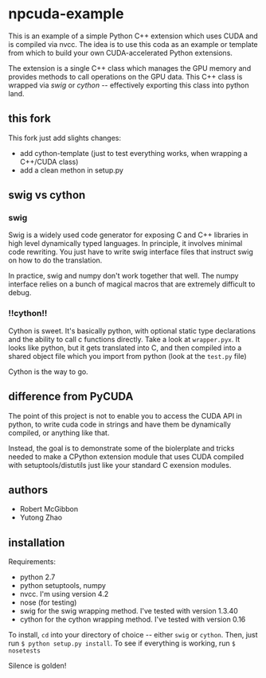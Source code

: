 # npcuda-example

This is an example of a simple Python C++ extension which uses CUDA and is compiled via nvcc. The idea is to use this coda as an example or template from which to build your own CUDA-accelerated Python extensions.

The extension is a single C++ class which manages the GPU memory and provides methods to call operations on the GPU
data. This C++ class is wrapped via *swig* or *cython* -- effectively exporting this class into python land.

## this fork

This fork just add slights changes:
- add cython-template (just to test everything works, when wrapping a C++/CUDA class)
- add a clean methon in setup.py

## swig vs cython

### swig
Swig is a widely used code generator for exposing C and C++ libraries in high level dynamically typed languages.
In principle, it involves minimal code rewriting. You just have to write swig interface files that instruct swig
on how to do the translation.

In practice, swig and numpy don't work together that well. The numpy interface relies on a bunch of magical macros
that are extremely difficult to debug.

### !!cython!!
Cython is sweet. It's basically python, with optional static type declarations and the ability to call c functions
directly. Take a look at `wrapper.pyx`. It looks like python, but it gets translated into C, and then compiled into
a shared object file which you import from python (look at the `test.py` file)

Cython is the way to go.

## difference from PyCUDA

The point of this project is not to enable you to access the CUDA API in python, to write cuda code in strings and have
them be dynamically compiled, or anything like that.

Instead, the goal is to demonstrate some of the biolerplate and tricks needed to make a CPython extension module that
uses CUDA compiled with setuptools/distutils just like your standard C exension modules.

## authors
- Robert McGibbon
- Yutong Zhao

## installation

Requirements:
- python 2.7
- python setuptools, numpy
- nvcc. I'm using version 4.2
- nose (for testing)
- swig for the swig wrapping method. I've tested with version 1.3.40
- cython for the cython wrapping method. I've tested with version 0.16

To install, `cd` into your directory of choice -- either `swig` or `cython`. Then, just run `$ python setup.py install`. To see if everything is working, run `$ nosetests`

Silence is golden!

